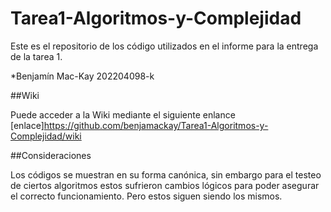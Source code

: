 # Tarea1-Algoritmos-y-Complejidad

Este es el repositorio de los código utilizados en el informe para la entrega de la tarea 1.

*Benjamín Mac-Kay 202204098-k

##Wiki

Puede acceder a la Wiki mediante el siguiente enlance [enlace]https://github.com/benjamackay/Tarea1-Algoritmos-y-Complejidad/wiki

##Consideraciones

Los códigos se muestran en su forma canónica, sin embargo para el testeo de ciertos algoritmos estos sufrieron cambios lógicos para poder asegurar el correcto funcionamiento. Pero estos siguen siendo los mismos.
